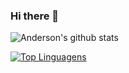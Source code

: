 ### Hi there 👋

<!--
**lima-anderson/lima-anderson** is a ✨ _special_ ✨ repository because its `README.md` (this file) appears on your GitHub profile.

Here are some ideas to get you started:

- 🔭 I’m currently working on ...
- 🌱 I’m currently learning ...
- 👯 I’m looking to collaborate on ...
- 🤔 I’m looking for help with ...
- 💬 Ask me about ...
- 📫 How to reach me: ...
- 😄 Pronouns: ...
- ⚡ Fun fact: ...
-->

![Anderson's github stats](https://github-readme-stats.vercel.app/api?username=lima-anderson&show_icons=true&theme=gruvbox)

[![Top Linguagens](https://github-readme-stats.vercel.app/api/top-langs/?username=lima-anderson&layout=compact&theme=gruvbox)](https://github.com/anuraghazra/github-readme-stats)


